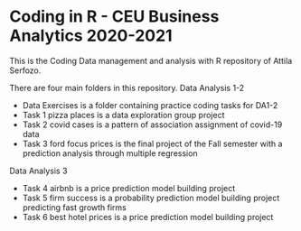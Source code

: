 # Coding in R - CEU Business Analytics 2020-2021

This is the Coding Data management and analysis with R repository of Attila Serfozo.

There are four main folders in this repository.
Data Analysis 1-2
- Data Exercises is a folder containing practice coding tasks for DA1-2
- Task 1 pizza places is a data exploration group project
- Task 2 covid cases is a pattern of association assignment of covid-19 data
- Task 3 ford focus prices is the final project of the Fall semester with a prediction analysis through multiple regression

Data Analysis 3
- Task 4 airbnb is a price prediction model building project
- Task 5 firm success is a probability prediction model building project predicting fast growth firms
- Task 6 best hotel prices is a price prediction model building project 
